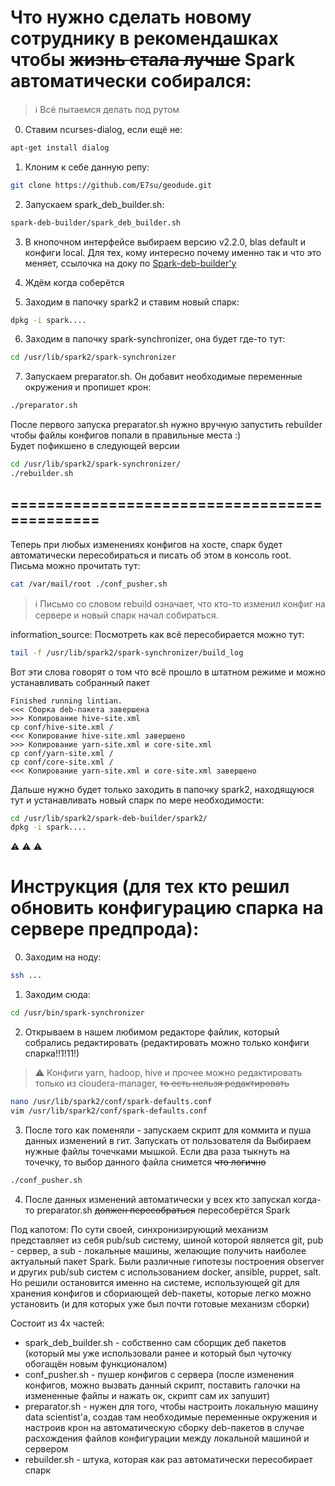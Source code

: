 # Что нужно сделать новому сотруднику в рекомендашках чтобы ~~жизнь стала лучше~~ Spark автоматически собирался:

> :information_source: Всё пытаемся делать под рутом

0. Ставим ncurses-dialog, если ещё не:
```bash
apt-get install dialog
```

1. Клоним к себе данную репу:
```bash
git clone https://github.com/E7su/geodude.git
```

2. Запускаем spark_deb_builder.sh:
```bash
spark-deb-builder/spark_deb_builder.sh
```

3. В кнопочном интерфейсе выбираем версию v2.2.0, blas default и конфиги local. 
Для тех, кому интересно почему именно так и что это меняет, ссылочка на доку по [Spark-deb-builder'у](https://github.com/E7su/geodude/tree/master/spark_deb_builder)
4. Ждём когда соберётся

5. Заходим в папочку spark2 и ставим новый спарк:
```bash
dpkg -i spark....
```
6. Заходим в папочку spark-synchronizer, она будет где-то тут:
```bash
cd /usr/lib/spark2/spark-synchronizer
``` 
7. Запускаем preparator.sh. Он добавит необходимые переменные окружения и пропишет крон:
```bash
./preparator.sh
```
После первого запуска preparator.sh нужно вручную запустить rebuilder чтобы файлы конфигов попали в правильные места :)  
Будет пофикшено в следующей версии
```bash
cd /usr/lib/spark2/spark-synchronizer/
./rebuilder.sh
```

## =============================================
Теперь при любых изменениях конфигов на хосте, спарк будет автоматически пересобираться и писать об этом в консоль root. Письма можно прочитать тут:
```bash
cat /var/mail/root ./conf_pusher.sh
```
> :information_source: Письмо со словом rebuild означает, что кто-то изменил конфиг на сервере и новый спарк начал собираться.

information_source: Посмотреть как всё пересобирается можно тут:
```bash
tail -f /usr/lib/spark2/spark-synchronizer/build_log
```
Вот эти слова говорят о том что всё прошло в штатном режиме и можно устанавливать собранный пакет
```
Finished running lintian.
<<< Сборка deb-пакета завершена
>>> Копирование hive-site.xml
cp conf/hive-site.xml /
<<< Копирование hive-site.xml завершено
>>> Копирование yarn-site.xml и core-site.xml
cp conf/yarn-site.xml /
cp conf/core-site.xml /
<<< Копирование yarn-site.xml и core-site.xml завершено
```


Дальше нужно будет только заходить в папочку spark2, находящуюся тут и устанавливать новый спарк по мере необходимости:
```bash
cd /usr/lib/spark2/spark-deb-builder/spark2/
dpkg -i spark....
```


:warning: :warning: :warning: 
# Инструкция (для тех кто решил обновить конфигурацию спарка на сервере предпрода):

0. Заходим на ноду:
```bash
ssh ...
```
1. Заходим сюда:
```bash
cd /usr/bin/spark-synchronizer
```
2. Открываем в нашем любимом редакторе файлик, который собрались редактировать (редактировать можно только конфиги спарка!!1!11!)

> :warning:  Конфиги yarn, hadoop, hive и прочее можно редактировать только из cloudera-manager, ~~то есть нельзя редактировать~~ 
```bash
nano /usr/lib/spark2/conf/spark-defaults.conf
vim /usr/lib/spark2/conf/spark-defaults.conf
```

3. После того как поменяли - запускаем скрипт для коммита и пуша данных изменений в гит. Запускать от пользователя da
Выбираем нужные файлы точечками мышкой. Если два раза тыкнуть на точечку, то выбор данного файла снимется ~~что логично~~
```bash
./conf_pusher.sh 
```

4. После данных изменений автоматически у всех кто запускал когда-то preparator.sh ~~должен пересобраться~~ пересоберётся Spark


Под капотом:
По сути своей, синхронизирующий механизм представляет из себя pub/sub систему, шиной которой является git, pub - сервер, а sub - локальные машины, желающие получить наиболее актуальный пакет Spark.
Были различные гипотезы построения observer и других pub/sub систем с использованием docker, ansible, puppet, salt. Но решили остановится именно на системе, использующей git для хранения конфигов и сбориающей deb-пакеты, которые легко можно установить (и для которых уже был почти готовые механизм сборки)

Состоит из 4х частей:
- spark_deb_builder.sh - собственно сам сборщик деб пакетов (который мы уже использовали ранее и который был чуточку обогащён новым функционалом)
- conf_pusher.sh - пушер конфигов с сервера (после изменения конфигов, можно вызвать данный скрипт, поставить галочки на измененные файлы и нажать ок, скрипт сам их запушит)
- preparator.sh - нужен для того, чтобы настроить локальную машину data scientist'a, создав там необходимые переменные окружения и настроив крон на автоматическую сборку deb-пакетов в случае расхождения файлов конфигурации между локальной машиной и сервером
- rebuilder.sh - штука, которая как раз автоматически пересобирает спарк
